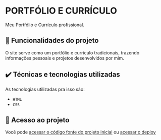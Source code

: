 # PORTFÓLIO E CURRÍCULO

Meu Portfólio e Currículo profissional.

## 🔨 Funcionalidades do projeto

O site serve como um portfólio e currículo tradicionais, trazendo informações pessoais e projetos desenvolvidos por mim.

## ✔️ Técnicas e tecnologias utilizadas

As tecnologias utilizadas pra isso são:

- `HTML`
- `CSS`

## 📁 Acesso ao projeto

Você pode [acessar o código fonte do projeto inicial](https://github.com/PedroArthur04/Curriculo_Portfolio/blob/main/index.html) ou [acessar o deploy](https://vercel.com/pedroarthur04s-projects/curriculo-portfolio)
